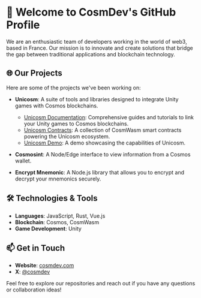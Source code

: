 # 👋 Welcome to CosmDev's GitHub Profile

We are an enthusiastic team of developers working in the world of web3, based in France. Our mission is to innovate and create solutions that bridge the gap between traditional applications and blockchain technology.

## 🌐 Our Projects

Here are some of the projects we've been working on:

- **Unicosm**: A suite of tools and libraries designed to integrate Unity games with Cosmos blockchains.
  - [Unicosm Documentation](https://github.com/cosmDev/unicosm-doc): Comprehensive guides and tutorials to link your Unity games to Cosmos blockchains.
  - [Unicosm Contracts](https://github.com/cosmDev/unicosm-contracts): A collection of CosmWasm smart contracts powering the Unicosm ecosystem.
  - [Unicosm Demo](https://github.com/cosmDev/unicosm-demo): A demo showcasing the capabilities of Unicosm.

- **Cosmosint**: A Node/Edge interface to view information from a Cosmos wallet.

- **Encrypt Mnemonic**: A Node.js library that allows you to encrypt and decrypt your mnemonics securely.

## 🛠️ Technologies & Tools

- **Languages**: JavaScript, Rust, Vue.js
- **Blockchain**: Cosmos, CosmWasm
- **Game Development**: Unity

## 📫 Get in Touch

- **Website**: [cosmdev.com](https://cosmdev.com)
- **X**: [@cosmdev](https://x.com/cosmdev)

Feel free to explore our repositories and reach out if you have any questions or collaboration ideas!
